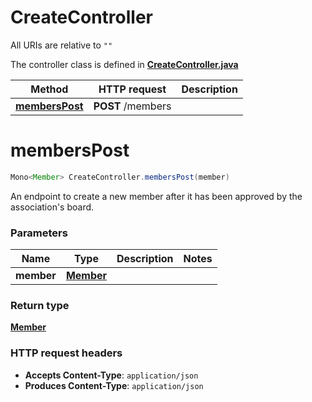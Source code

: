 # CreateController

All URIs are relative to `""`

The controller class is defined in **[CreateController.java](../../src/main/java/space/dezentrale/members/controller/CreateController.java)**

| Method                                                                                           | HTTP request      | Description |
|--------------------------------------------------------------------------------------------------|-------------------|-------------|
| [**membersPost**](../../src/main/java/space/dezentrale/members/controller/CreateController.java) | **POST** /members |             |

<a name="membersPost"></a>
# **membersPost**
```java
Mono<Member> CreateController.membersPost(member)
```



An endpoint to create a new member after it has been approved by the association&#39;s board.

### Parameters
| Name       | Type                                      | Description | Notes |
|------------|-------------------------------------------|-------------|-------|
| **member** | [**Member**](../../docs/models/Member.md) |             |       |

### Return type
[**Member**](../../docs/models/Member.md)


### HTTP request headers
 - **Accepts Content-Type**: `application/json`
 - **Produces Content-Type**: `application/json`

